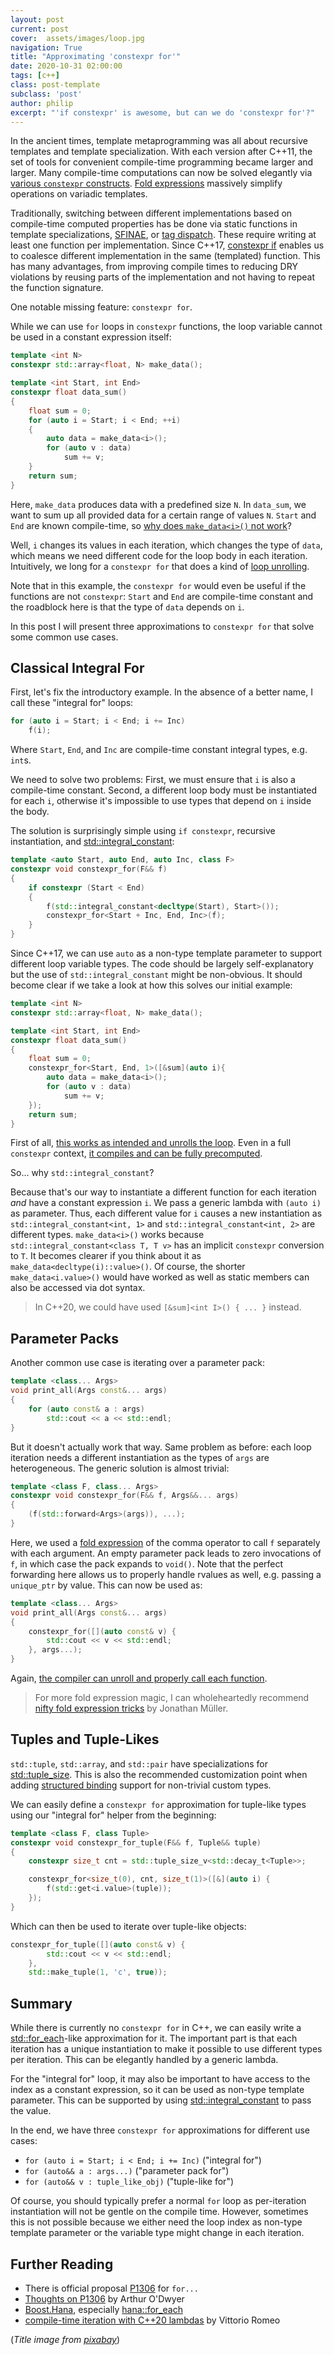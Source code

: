 ```yaml
---
layout: post
current: post
cover:  assets/images/loop.jpg
navigation: True
title: "Approximating 'constexpr for'"
date: 2020-10-31 02:00:00
tags: [c++]
class: post-template
subclass: 'post'
author: philip
excerpt: "'if constexpr' is awesome, but can we do 'constexpr for'?"
---
```


In the ancient times, template metaprogramming was all about recursive templates and template specialization.
With each version after C++11, the set of tools for convenient compile-time programming became larger and larger.
Many compile-time computations can now be solved elegantly via [various `constexpr` constructs](https://en.cppreference.com/w/cpp/language/constexpr).
[Fold expressions](https://en.cppreference.com/w/cpp/language/fold) massively simplify operations on variadic templates.

Traditionally, switching between different implementations based on compile-time computed properties has be done via static functions in template specializations, [SFINAE](https://en.cppreference.com/w/cpp/language/sfinae), or [tag dispatch](https://arne-mertz.de/2016/10/tag-dispatch/).
These require writing at least one function per implementation.
Since C++17, [constexpr if](https://en.cppreference.com/w/cpp/language/if) enables us to coalesce different implementation in the same (templated) function.
This has many advantages, from improving compile times to reducing DRY violations by reusing parts of the implementation and not having to repeat the function signature.

One notable missing feature: `constexpr for`.

While we can use `for` loops in `constexpr` functions, the loop variable cannot be used in a constant expression itself:

```cpp
template <int N>
constexpr std::array<float, N> make_data();

template <int Start, int End>
constexpr float data_sum()
{
    float sum = 0;
    for (auto i = Start; i < End; ++i)
    {
        auto data = make_data<i>();
        for (auto v : data)
            sum += v;
    }
    return sum;
}
```

Here, `make_data` produces data with a predefined size `N`.
In `data_sum`, we want to sum up all provided data for a certain range of values `N`.
`Start` and `End` are known compile-time, so [why does `make_data<i>()` not work](https://godbolt.org/z/K9rddb)?

Well, `i` changes its values in each iteration, which changes the type of `data`, which means we need different code for the loop body in each iteration.
Intuitively, we long for a `constexpr for` that does a kind of [loop unrolling](https://en.wikipedia.org/wiki/Loop_unrolling).

Note that in this example, the `constexpr for` would even be useful if the functions are not `constexpr`: `Start` and `End` are compile-time constant and the roadblock here is that the type of `data` depends on `i`.

In this post I will present three approximations to `constexpr for` that solve some common use cases.


## Classical Integral For

First, let's fix the introductory example.
In the absence of a better name, I call these "integral for" loops:

```cpp
for (auto i = Start; i < End; i += Inc)
    f(i);
```

Where `Start`, `End`, and `Inc` are compile-time constant integral types, e.g. `int`s.

We need to solve two problems:
First, we must ensure that `i` is also a compile-time constant.
Second, a different loop body must be instantiated for each `i`, otherwise it's impossible to use types that depend on `i` inside the body.

The solution is surprisingly simple using `if constexpr`, recursive instantiation, and [std::integral_constant](https://en.cppreference.com/w/cpp/types/integral_constant):

```cpp
template <auto Start, auto End, auto Inc, class F>
constexpr void constexpr_for(F&& f)
{
    if constexpr (Start < End)
    {
        f(std::integral_constant<decltype(Start), Start>());
        constexpr_for<Start + Inc, End, Inc>(f);
    }
}
```

Since C++17, we can use `auto` as a non-type template parameter to support different loop variable types.
The code should be largely self-explanatory but the use of `std::integral_constant` might be non-obvious.
It should become clear if we take a look at how this solves our initial example:

```cpp
template <int N>
constexpr std::array<float, N> make_data();

template <int Start, int End>
constexpr float data_sum()
{
    float sum = 0;
    constexpr_for<Start, End, 1>([&sum](auto i){
        auto data = make_data<i>();
        for (auto v : data)
            sum += v;
    });
    return sum;
}
```

First of all, [this works as intended and unrolls the loop](https://godbolt.org/z/TPTxEW). 
Even in a full `constexpr` context, [it compiles and can be fully precomputed](https://godbolt.org/z/e3soa1).

So... why `std::integral_constant`?

Because that's our way to instantiate a different function for each iteration _and_ have a constant expression `i`.
We pass a generic lambda with `(auto i)` as parameter.
Thus, each different value for `i` causes a new instantiation as `std::integral_constant<int, 1>` and `std::integral_constant<int, 2>` are different types.
`make_data<i>()` works because `std::integral_constant<class T, T v>` has an implicit `constexpr` conversion to `T`.
It becomes clearer if you think about it as `make_data<decltype(i)::value>()`.
Of course, the shorter `make_data<i.value>()` would have worked as well as static members can also be accessed via dot syntax.

> In C++20, we could have used `[&sum]<int I>() { ... }` instead.


## Parameter Packs

Another common use case is iterating over a parameter pack:

```cpp
template <class... Args>
void print_all(Args const&... args)
{
    for (auto const& a : args)
        std::cout << a << std::endl;
}
```

But it doesn't actually work that way.
Same problem as before: each loop iteration needs a different instantiation as the types of `args` are heterogeneous.
The generic solution is almost trivial:

```cpp
template <class F, class... Args>
constexpr void constexpr_for(F&& f, Args&&... args)
{
    (f(std::forward<Args>(args)), ...);
}
```

Here, we used a [fold expression](https://en.cppreference.com/w/cpp/language/fold) of the comma operator to call `f` separately with each argument.
An empty parameter pack leads to zero invocations of `f`, in which case the pack expands to `void()`.
Note that the perfect forwarding here allows us to properly handle rvalues as well, e.g. passing a `unique_ptr` by value.
This can now be used as:

```cpp
template <class... Args>
void print_all(Args const&... args)
{
    constexpr_for([](auto const& v) {
        std::cout << v << std::endl;
    }, args...);
}
```

Again, [the compiler can unroll and properly call each function](https://godbolt.org/z/53ebaP).

> For more fold expression magic, I can wholeheartedly recommend [nifty fold expression tricks](https://foonathan.net/2020/05/fold-tricks/) by Jonathan Müller.

## Tuples and Tuple-Likes

`std::tuple`, `std::array`, and `std::pair` have specializations for [std::tuple_size](https://en.cppreference.com/w/cpp/utility/tuple/tuple_size).
This is also the recommended customization point when adding [structured binding](https://en.cppreference.com/w/cpp/language/structured_binding) support for non-trivial custom types.

We can easily define a `constexpr for` approximation for tuple-like types using our "integral for" helper from the beginning:

```cpp
template <class F, class Tuple>
constexpr void constexpr_for_tuple(F&& f, Tuple&& tuple)
{
    constexpr size_t cnt = std::tuple_size_v<std::decay_t<Tuple>>;

    constexpr_for<size_t(0), cnt, size_t(1)>([&](auto i) {
        f(std::get<i.value>(tuple));
    });
}
```

Which can then be used to iterate over tuple-like objects:

```cpp
constexpr_for_tuple([](auto const& v) {
        std::cout << v << std::endl;
    },
    std::make_tuple(1, 'c', true));
```


## Summary

While there is currently no `constexpr for` in C++, we can easily write a [std::for_each](https://en.cppreference.com/w/cpp/algorithm/for_each)-like approximation for it.
The important part is that each iteration has a unique instantiation to make it possible to use different types per iteration.
This can be elegantly handled by a generic lambda.

For the "integral for" loop, it may also be important to have access to the index as a constant expression, so it can be used as non-type template parameter.
This can be supported by using [std::integral_constant](https://en.cppreference.com/w/cpp/types/integral_constant) to pass the value.

In the end, we have three `constexpr for` approximations for different use cases:

* `for (auto i = Start; i < End; i += Inc)` ("integral for")
* `for (auto&& a : args...)` ("parameter pack for")
* `for (auto&& v : tuple_like_obj)` ("tuple-like for")

Of course, you should typically prefer a normal `for` loop as per-iteration instantiation will not be gentle on the compile time.
However, sometimes this is not possible because we either need the loop index as non-type template parameter or the variable type might change in each iteration.


## Further Reading

* There is official proposal [P1306](http://www.open-std.org/jtc1/sc22/wg21/docs/papers/2019/p1306r1.pdf) for `for...`
* [Thoughts on P1306](https://quuxplusone.github.io/blog/2019/02/28/expansion-statements/) by Arthur O'Dwyer
* [Boost.Hana](https://www.boost.org/doc/libs/1_65_1/libs/hana/doc/html/index.html), especially [hana::for_each](https://www.boost.org/doc/libs/1_63_0/libs/hana/doc/html/group__group-Foldable.html#ga2af382f7e644ce3707710bbad313e9c2)
* [compile-time iteration with C++20 lambdas](https://vittorioromeo.info/index/blog/cpp20_lambdas_compiletime_for.html) by Vittorio Romeo

(_Title image from [pixabay](https://pixabay.com/photos/rollercoaster-looping-amusement-801833/)_)
